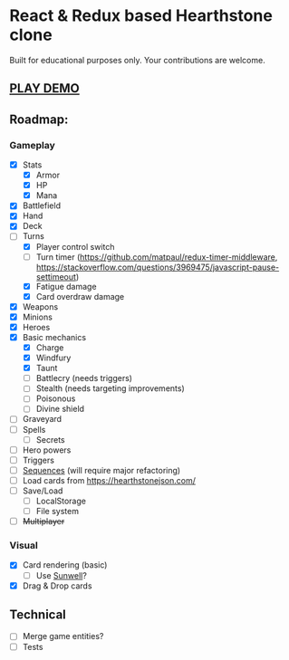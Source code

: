 # React & Redux based Hearthstone clone
Built for educational purposes only. Your contributions are welcome.

## [PLAY DEMO](https://zergetaev.ru/typescript-redux-card-game/)

## Roadmap:

### Gameplay
* [x] Stats
  * [x] Armor
  * [x] HP
  * [x] Mana
* [x] Battlefield
* [x] Hand
* [x] Deck
* [ ] Turns
  * [x] Player control switch
  * [ ] Turn timer
  (https://github.com/matpaul/redux-timer-middleware, https://stackoverflow.com/questions/3969475/javascript-pause-settimeout)
  * [x] Fatigue damage
  * [x] Card overdraw damage
* [x] Weapons
* [x] Minions
* [x] Heroes
* [x] Basic mechanics
  * [x] Charge
  * [x] Windfury
  * [x] Taunt
  * [ ] Battlecry (needs triggers)
  * [ ] Stealth (needs targeting improvements)
  * [ ] Poisonous
  * [ ] Divine shield
* [ ] Graveyard
* [ ] Spells
    * [ ] Secrets
* [ ] Hero powers
* [ ] Triggers
* [ ] [Sequences](https://hearthstone.gamepedia.com/Advanced_rulebook#Advanced_mechanics_101_.28READ_THIS_FIRST.29) (will require major refactoring)
* [ ] Load cards from https://hearthstonejson.com/
* [ ] Save/Load
  * [ ] LocalStorage
  * [ ] File system
* [ ] ~~Multiplayer~~

### Visual
* [x] Card rendering (basic)
  * [ ] Use [Sunwell](https://github.com/HearthSim/Sunwell)?
* [x] Drag & Drop cards

## Technical
* [ ] Merge game entities?
* [ ] Tests
